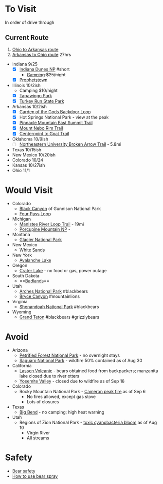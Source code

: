 # To Visit
In order of drive through

## Current Route
1. [Ohio to Arkansas route](https://goo.gl/maps/yrzobcet1WkkCJWX7)
2. [Arkansas to Ohio route](https://goo.gl/maps/BGdHXD7HT1FjLjox6)
27hrs
* Indiana 9/25
	* [x] [Indiana Dunes NP](https://www.nps.gov/indu/index.htm) #short
		* ~~[Camping](https://www.nps.gov/indu/planyourvisit/campgrounds.htm) $25/night~~
	* [x] [Prophetstown](https://www.in.gov/dnr/parklake/2971.htm)
* Illinois 10/2ish
	* Camping $10/night
	* [x] [Tapawingo Park](https://www.westlafayette.in.gov/egov/apps/locations/facilities.egov?view=detail&id=15)
	* [x] [Turkey Run State Park](https://www.alltrails.com/parks/us/indiana/turkey-run-state-park)
* Arkansas 10/2ish
	* [x] [Garden of the Gods Backdoor Loop](https://www.alltrails.com/trail/us/illinois/garden-of-the-gods-backdoor-loop-trail--2)
	* [x] Hot Springs National Park - view at the peak
	* [x] [Pinnacle Mountain East Summit Trail](https://www.alltrails.com/trail/us/arkansas/pinnacle-mountain-east-summit-trail)
	* [x] [Mount Nebo Rim Trail](https://www.alltrails.com/trail/us/arkansas/mount-nebo-rim-trail)
	* [x] [Centerpoint to Goat Trail](https://www.alltrails.com/trail/us/arkansas/goat-trail-to-big-bluff)
* Oklahoma 10/9ish
	* [ ] [Northeastern University Broken Arrow Trail](https://www.alltrails.com/trail/us/oklahoma/northeastern-state-university-broken-arrow-nature-trail) - 5.8mi
* Texas 10/15ish
* New Mexico 10/20ish
* Colorado 10/24
* Kansas 10/27ish
* Ohio 11/1

# Would Visit
* Colorado
	* [Black Canyon](https://www.nps.gov/blca/index.htm) of Gunnison National Park 
	* [Four Pass Loop](https://www.fs.usda.gov/recarea/whiteriver/recarea/?recid=40555)
* Michigan
	* [Manistee River Loop Trail](https://www.alltrails.com/trail/us/michigan/the-manistee-river-trail) - 19mi
	* [Porcupine Mountain NP](https://www.alltrails.com/trail/us/michigan/escarpment-government-peak-little-carp-river-amp-lake-superior-trails) -
* Montana
	* [Glacier National Park](https://www.nps.gov/glac/index.htm)
* New Mexico
	* [White Sands](https://www.nps.gov/whsa/index.htm)
* New York
	* [Avalanche Lake](https://www.alltrails.com/trail/us/new-york/avalanche-pass-and-avalanche-lake-trail)
* Oregon
	* [Crater Lake](https://www.nps.gov/crla/index.htm) - no food or gas, power outage
* South Dakota
	* ==[Badlands](https://www.nps.gov/badl/index.htm)==
* Utah
	* [Arches National Park](https://www.nps.gov/arch/index.htm) #blackbears 
	* [Bryce Canyon](https://www.nps.gov/brca/index.htm) #mountainlions
* Virginia
	* [Shenandoah National Park](https://www.nps.gov/shen/index.htm) #blackbears
* Wyoming
	* [Grand Teton](https://www.nps.gov/grte/index.htm) #blackbears #grizzlybears
# Avoid
* Arizona
	* [Petrified Forest National Park](https://www.nps.gov/pefo/planyourvisit/conditions.htm) - no overnight stays
	* [Saguaro National Park](https://www.nps.gov/sagu/index.htm) - wildfire 50% contained as of Aug 30
* California
	* [Lassen Volcanic](https://www.nps.gov/lavo/index.htm) - bears obtained food from backpackers; manzanita lake closed due to river otters
	* [Yosemite Valley](https://www.nps.gov/yose/planyourvisit/yv.htm) - closed due to wildfire as of Sep 18
* Colorado
	* Rocky Mountain National Park - [Cameron peak fire](https://www.nps.gov/romo/index.htm) as of Sep 6
		* No fires allowed, except gas stove
		* Lots of closures
* Texas
	* [Big Bend](https://www.nps.gov/lavo/index.htm) - no camping; high heat warning
* Utah
	* Regions of Zion National Park - [toxic cyanobacteria bloom](https://www.nps.gov/zion/planyourvisit/toxic-cyanobacteria-bloom-in-the-virgin-river-and-the-streams-of-zion-national-park.htm) as of Aug 10
		* Virgin River
		* All streams 

# Safety
* [Bear safety](https://www.nps.gov/shen/planyourvisit/bear-safety.htm)
* [How to use bear spray](https://www.nps.gov/yell/learn/nature/bearspray.htm)

